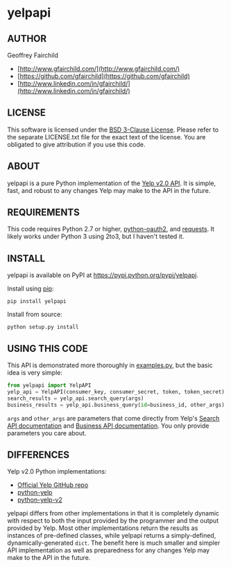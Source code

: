 # yelpapi

## AUTHOR
Geoffrey Fairchild
* [http://www.gfairchild.com/](http://www.gfairchild.com/)
* [https://github.com/gfairchild](https://github.com/gfairchild)
* [http://www.linkedin.com/in/gfairchild/](http://www.linkedin.com/in/gfairchild/)

## LICENSE
This software is licensed under the [BSD 3-Clause License](http://opensource.org/licenses/BSD-3-Clause). Please refer to the separate LICENSE.txt file for the exact text of the license. You are obligated to give attribution if you use this code.

## ABOUT
yelpapi is a pure Python implementation of the [Yelp v2.0 API](http://www.yelp.com/developers/documentation/v2/overview). It is simple, fast, and robust to any changes Yelp may make to the API in the future.

## REQUIREMENTS
This code requires Python 2.7 or higher, [python-oauth2](https://github.com/simplegeo/python-oauth2), and [requests](http://docs.python-requests.org/). It likely works under Python 3 using 2to3, but I haven't tested it.

## INSTALL
yelpapi is available on PyPI at https://pypi.python.org/pypi/yelpapi.

Install using [pip](http://www.pip-installer.org/):

	pip install yelpapi

Install from source:

	python setup.py install

## USING THIS CODE
This API is demonstrated more thoroughly in [examples.py](examples/examples.py), but the basic idea is very simple:

```python
from yelpapi import YelpAPI
yelp_api = YelpAPI(consumer_key, consumer_secret, token, token_secret)
search_results = yelp_api.search_query(args)
business_results = yelp_api.business_query(id=business_id, other_args)
```

`args` and `other_args` are parameters that come directly from Yelp's [Search API documentation](http://www.yelp.com/developers/documentation/v2/search_api) and [Business API documentation](http://www.yelp.com/developers/documentation/v2/business). You only provide parameters you care about.

## DIFFERENCES
Yelp v2.0 Python implementations:

* [Official Yelp GitHub repo](https://github.com/Yelp/yelp-api/tree/master/v2/python)
* [python-yelp](https://github.com/adamhadani/python-yelp)
* [python-yelp-v2](https://github.com/mathisonian/python-yelp-v2)

yelpapi differs from other implementations in that it is completely dynamic with respect to both the input provided by the programmer and the output provided by Yelp. Most other implementations return the results as instances of pre-defined classes, while yelpapi returns a simply-defined, dynamically-generated `dict`. The benefit here is much smaller and simpler API implementation as well as preparedness for any changes Yelp may make to the API in the future.
